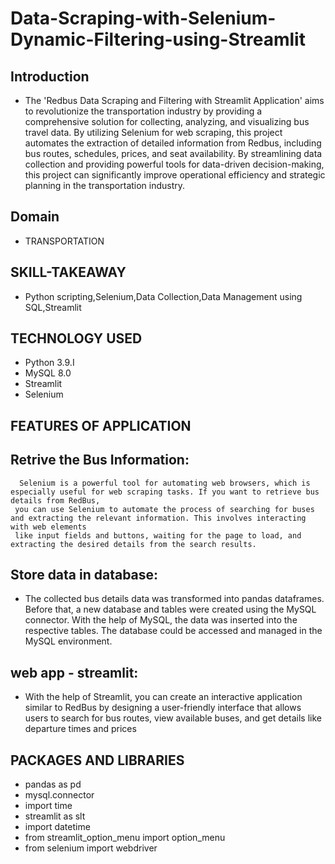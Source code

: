  # Data-Scraping-with-Selenium-Dynamic-Filtering-using-Streamlit
 ## Introduction
* The 'Redbus Data Scraping and Filtering with Streamlit Application' aims to revolutionize the transportation industry by providing a comprehensive solution for 
 collecting, analyzing, and visualizing bus travel data. By utilizing Selenium for web scraping, this project automates the extraction of detailed information from Redbus, including bus routes, schedules, prices, and seat availability. By streamlining data collection and providing powerful tools for data-driven decision-making, this project can significantly improve operational efficiency and strategic planning in the transportation industry.

## Domain 
* TRANSPORTATION

## SKILL-TAKEAWAY
* Python scripting,Selenium,Data Collection,Data Management using SQL,Streamlit
  
## TECHNOLOGY USED
* Python 3.9.I
* MySQL 8.0
* Streamlit
* Selenium

## FEATURES OF APPLICATION

## Retrive the Bus Information:
      Selenium is a powerful tool for automating web browsers, which is especially useful for web scraping tasks. If you want to retrieve bus details from RedBus, 
     you can use Selenium to automate the process of searching for buses and extracting the relevant information. This involves interacting with web elements 
     like input fields and buttons, waiting for the page to load, and extracting the desired details from the search results.

 ## Store data in database:
   * The collected bus details data was transformed into pandas dataframes. Before that, a new database and tables were created using the MySQL connector. With the help of MySQL, the data was inserted into the respective tables. The database could be accessed and managed in the MySQL environment.

## web app - streamlit:
   * With the help of Streamlit, you can create an interactive application similar to RedBus by designing a user-friendly interface that allows users to search for bus routes, view available buses, and get details like departure times and prices

## PACKAGES AND LIBRARIES
* pandas as pd
* mysql.connector
* import time
* streamlit as slt
* import datetime
* from streamlit_option_menu import option_menu
* from selenium import webdriver
